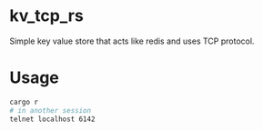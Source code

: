 # kv_tcp_rs
Simple key value store that acts like redis and uses TCP protocol.
# Usage
```sh
cargo r
# in another session
telnet localhost 6142
```
